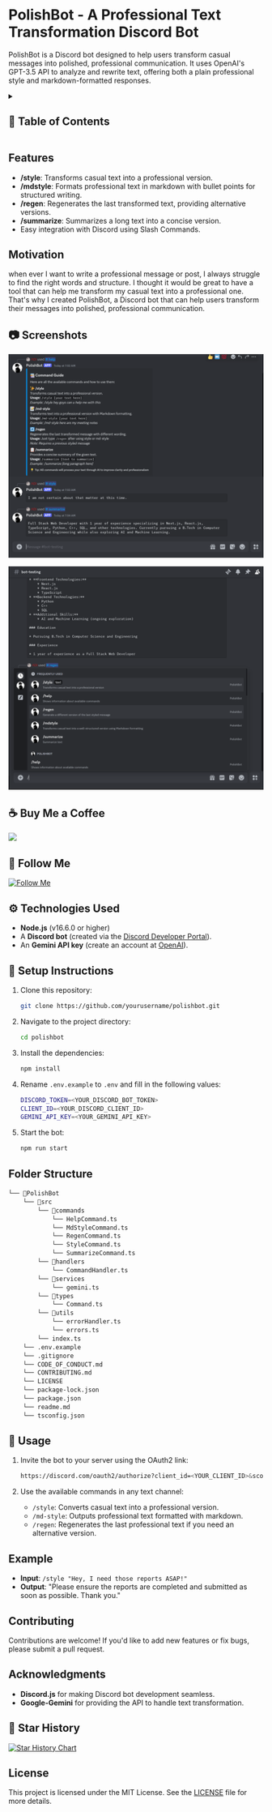 # PolishBot - A Professional Text Transformation Discord Bot

PolishBot is a Discord bot designed to help users transform casual messages into polished, professional communication. It uses OpenAI's GPT-3.5 API to analyze and rewrite text, offering both a plain professional style and markdown-formatted responses.

<details>
<summary>

## :notebook_with_decorative_cover: Table of Contents

</summary>

- [Motivation](#motivation)
- [Features](#features)
- [Technologies Used](#technologies-used)
- [Setup Instructions](#setup-instructions)
- [Usage](#usage)
- [License](#license)

</details>

## Features

- **/style**: Transforms casual text into a professional version.
- **/mdstyle**: Formats professional text in markdown with bullet points for structured writing.
- **/regen**: Regenerates the last transformed text, providing alternative versions.
- **/summarize**: Summarizes a long text into a concise version.
- Easy integration with Discord using Slash Commands.

## Motivation

when ever I want to write a professional message or post, I always struggle to find the right words and structure. I thought it would be great to have a tool that can help me transform my casual text into a professional one. That's why I created PolishBot, a Discord bot that can help users transform their messages into polished, professional communication.

## :camera: Screenshots

![Realtime Preview](/.github/images/img1.png "Realtime Preview")

![Adding More Question](/.github/images/img2.png "Adding More Question")

## :coffee: Buy Me a Coffee

[<img src="https://img.shields.io/badge/Buy_Me_A_Coffee-FFDD00?style=for-the-badge&logo=buy-me-a-coffee&logoColor=black" width="200" />](https://www.buymeacoffee.com/idityage "Buy me a Coffee")

## :rocket: Follow Me

[![Follow Me](https://img.shields.io/github/followers/idityage?style=social&label=Follow&maxAge=2592000)](https://github.com/idityage "Follow Me")

## :gear: Technologies Used

- **Node.js** (v16.6.0 or higher)
- A **Discord bot** (created via the [Discord Developer Portal](https://discord.com/developers/applications)).
- An **Gemini API key** (create an account at [OpenAI](https://ai.google.dev/gemini-api/docs/quickstart?lang=node)).

## :toolbox: Setup Instructions

1. Clone this repository:

   ```bash
   git clone https://github.com/yourusername/polishbot.git
   ```

2. Navigate to the project directory:

   ```bash
   cd polishbot
   ```

3. Install the dependencies:

   ```bash
   npm install
   ```

4. Rename `.env.example` to `.env` and fill in the following values:

   ```bash
   DISCORD_TOKEN=<YOUR_DISCORD_BOT_TOKEN>
   CLIENT_ID=<YOUR_DISCORD_CLIENT_ID>
   GEMINI_API_KEY=<YOUR_GEMINI_API_KEY>
   ```

5. Start the bot:

   ```bash
   npm run start
   ```

## Folder Structure

```bash
└── 📁PolishBot
    └── 📁src
        └── 📁commands
            └── HelpCommand.ts
            └── MdStyleCommand.ts
            └── RegenCommand.ts
            └── StyleCommand.ts
            └── SummarizeCommand.ts
        └── 📁handlers
            └── CommandHandler.ts
        └── 📁services
            └── gemini.ts
        └── 📁types
            └── Command.ts
        └── 📁utils
            └── errorHandler.ts
            └── errors.ts
        └── index.ts
    └── .env.example
    └── .gitignore
    └── CODE_OF_CONDUCT.md
    └── CONTRIBUTING.md
    └── LICENSE
    └── package-lock.json
    └── package.json
    └── readme.md
    └── tsconfig.json
```

## :page_with_curl: Usage

1. Invite the bot to your server using the OAuth2 link:

   ```bash
   https://discord.com/oauth2/authorize?client_id=<YOUR_CLIENT_ID>&scope=bot&permissions=8
   ```

2. Use the available commands in any text channel:
   - `/style`: Converts casual text into a professional version.
   - `/md-style`: Outputs professional text formatted with markdown.
   - `/regen`: Regenerates the last professional text if you need an alternative version.

## Example

- **Input**: `/style "Hey, I need those reports ASAP!"`
- **Output**: "Please ensure the reports are completed and submitted as soon as possible. Thank you."

## Contributing

Contributions are welcome! If you'd like to add new features or fix bugs, please submit a pull request.

## Acknowledgments

- **Discord.js** for making Discord bot development seamless.
- **Google-Gemini** for providing the API to handle text transformation.

## :star2: Star History

<a href="https://star-history.com/#idityage/Assignment-Code-to-PDF&Timeline">
<picture>
  <source media="(prefers-color-scheme: dark)" srcset="https://api.star-history.com/svg?repos=idityage/Assignment-Code-to-PDF&type=Timeline&theme=dark" />
  <source media="(prefers-color-scheme: light)" srcset="https://api.star-history.com/svg?repos=idityage/Assignment-Code-to-PDF&type=Timeline" />
  <img alt="Star History Chart" src="https://api.star-history.com/svg?repos=idityage/Assignment-Code-to-PDF&type=Timeline" />
</picture>
</a>

## License

This project is licensed under the MIT License. See the [LICENSE](LICENSE) file for more details.

<br />